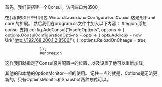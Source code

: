﻿首先，我们要搭建一个Consul。访问端口为8500。

在我们的项目中引用包 Winton.Extensions.Configuration.Consul 这是用于.net core 的扩展。
然后我们在program.cs文件中加入以下内容：
                    #region 添加consul 支持
                    config.AddConsul("MscfgOptions", options =>
                    {
                        options.ConsulConfigurationOptions = opts =>
                        {
                            opts.Address = new Uri("http://192.168.200.112:8500/");
                        };
                        options.ReloadOnChange = true;
                        
                    });
                    #endregion

这样我们就指定了Consul服务配置中的位置，以及设置了他可以重新加载。

其他的和本地的OptionMonitor一样的使用。
记住一点的就是，Options是无法更新的。只有OptionsMonitor和Snapshot两种方式可以。
